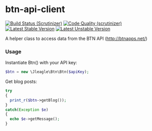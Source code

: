 btn-api-client
==============

[![Build Status (Scrutinizer)](https://scrutinizer-ci.com/g/Jleagle/btn-api-client/badges/build.png)](https://scrutinizer-ci.com/g/Jleagle/btn-api-client)
[![Code Quality (scrutinizer)](https://scrutinizer-ci.com/g/Jleagle/btn-api-client/badges/quality-score.png)](https://scrutinizer-ci.com/g/Jleagle/btn-api-client)
[![Latest Stable Version](https://poser.pugx.org/Jleagle/btn-api-client/v/stable.png)](https://packagist.org/packages/Jleagle/btn-api-client)
[![Latest Unstable Version](https://poser.pugx.org/Jleagle/btn-api-client/v/unstable.png)](https://packagist.org/packages/Jleagle/btn-api-client)

A helper class to access data from the BTN API (http://btnapps.net/)

### Usage

Instantiate Btn() with your API key:

```php
$btn = new \Jleagle\Btn\Btn($apiKey);
```

Get blog posts:

```php
try
{
  print_r($btn->getBlog());
}
catch(Exception $e)
{
  echo $e->getMessage();
}
```

